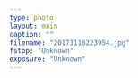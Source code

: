 ```yaml
---
type: photo
layout: main
caption: ""
filename: "20171116223954.jpg"
fstop: "Unknown"
exposure: "Unknown"
---
```

